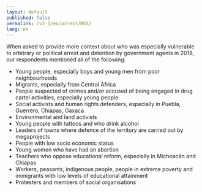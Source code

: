 ```yaml
---
layout: default
published: false
permalink: /v3_1/en/arrest/MEX/
lang: en
---
```


When asked to provide more context about who was especially vulnerable to arbitrary or political arrest and detention by government agents in 2018, our respondents mentioned all of the following:
-	Young people, especially boys and young men from poor neighbourhoods
-	Migrants, especially from Central Africa
-	People suspected of crimes and/or accused of being engaged in drug cartel activities, especially young people
-	Social activists and human rights defenders, especially in Puebla, Guerrero, Chiapas, Oaxaca
-	Environmental and land activists
-	Young people with tattoos and who drink alcohol
-	Leaders of towns where defence of the territory are carried out by megaprojects
-	People with low socio economic status
-	Young women who have had an abortion
-	Teachers who oppose educational reform, especially in Michoacán and Chiapas
-	Workers, peasants, indigenous people, people in extreme poverty and immigrants with low levels of educational attainment
-	Protesters and members of social organisations


